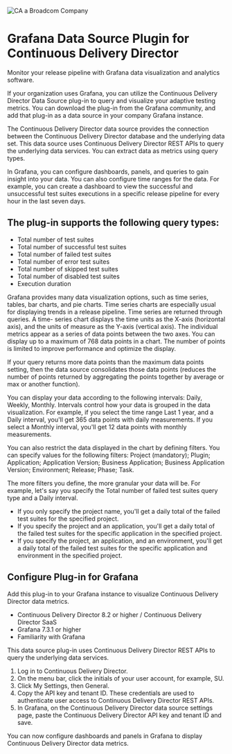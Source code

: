 ![CA a Broadcom Company](https://cddirector.io/cdd/assets/images/broadcom-ca-logo.png)


# Grafana Data Source Plugin for Continuous Delivery Director

Monitor your release pipeline with Grafana data visualization and analytics software.

If your organization uses Grafana, you can utilize the Continuous Delivery Director Data Source plug-in to query and visualize your adaptive testing metrics. You can download the plug-in from the Grafana community, and add that plug-in as a data source in your company Grafana instance.

The Continuous Delivery Director data source provides the connection between the Continuous Delivery Director database and the underlying data set. This data source uses Continuous Delivery Director REST APIs to query the underlying data services. You can extract data as metrics using query types.

In Grafana, you can configure dashboards, panels, and queries to gain insight into your data. You can also configure time ranges for the data. For example, you can create a dashboard to view the successful and unsuccessful test suites executions in a specific release pipeline for every hour in the last seven days.


## The plug-in supports the following query types:
-	Total number of test suites
-	Total number of successful test suites
-	Total number of failed test suites
-	Total number of error test suites
-	Total number of skipped test suites
-	Total number of disabled test suites
-	Execution duration


Grafana provides many data visualization options, such as time series, tables, bar charts, and pie charts. Time series charts are especially usual for displaying trends in a release pipeline. Time series are returned through queries. A time- series chart displays the time units as the X-axis (horizontal axis), and the units of measure as the Y-axis (vertical axis). The individual metrics appear as a series of data points between the two axes. You can display up to a maximum of 768 data points in a chart. The number of points is limited to improve performance and optimize the display.

If your query returns more data points than the maximum data points setting, then the data source consolidates those data points (reduces the number of points returned by aggregating the points together by average or max or another function).

You can display your data according to the following intervals: Daily, Weekly, Monthly. Intervals control how your data is grouped in the data visualization. For example, if you select the time range Last 1 year, and a Daily interval, you'll get 365 data points with daily measurements. If you select a Monthly interval, you'll get 12 data points with monthly measurements.

You can also restrict the data displayed in the chart by defining filters. You can specify values for the following filters: Project (mandatory); Plugin; Application; Application Version; Business Application; Business Application Version; Environment; Release; Phase; Task.

The more filters you define, the more granular your data will be. For example, let's say you specify the Total number of failed test suites query type and a Daily interval.

-	If you only specify the project name, you'll get a daily total of the failed test suites for the specified project.
-	If you specify the project and an application, you'll get a daily total of the failed test suites for the specific application in the specified project.
-	If you specify the project, an application, and an environment, you'll get a daily total of the failed test suites for the specific application and environment in the specified project.


## Configure Plug-in for Grafana


Add this plug-in to your Grafana instance to visualize Continuous Delivery Director data metrics.
-	Continuous Delivery Director 8.2 or higher / Continuous Delivery Director SaaS
-	Grafana 7.3.1 or higher
-	Familiarity with Grafana

This data source plug-in uses Continuous Delivery Director REST APIs to query the underlying data services.
1.	Log in to Continuous Delivery Director.
2.	On the menu bar, click the initials of your user account, for example, SU.
3.	Click My Settings, then General.
4.	Copy the API key and tenant ID.
These credentials are used to authenticate user access to Continuous Delivery Director REST APIs.
5.	In Grafana, on the Continuous Delivery Director data source settings page, paste the Continuous Delivery Director API key and tenant ID and save.

You can now configure dashboards and panels in Grafana to display Continuous Delivery Director data metrics.
